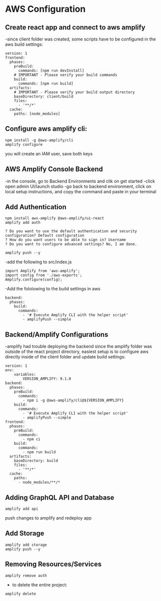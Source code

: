 # AWS Configuration

## Create react app and connect to aws amplify
-since client folder was created, some scripts have to be configured in the aws build settings:

```
version: 1
frontend:
  phases:
    preBuild:
      commands: [npm run devInstall]
    # IMPORTANT - Please verify your build commands
    build:
      commands: [npm run build]
  artifacts:
    # IMPORTANT - Please verify your build output directory
    baseDirectory: client/build
    files:
      - '**/*'
  cache:
    paths: [node_modules]
```

## Configure aws amplify cli:
```
npm install -g @aws-amplify/cli
amplify configure
```
you will create an IAM user, save both keys

## AWS Amplify Console Backend
-in the console, go to Backend Environments and clik on get started
-click open admin UI/launch studio
-go back to backend environment, click on local setup instructions, and copy the command and paste in your terminal

## Add Authentication
```
npm install aws-amplify @aws-amplify/ui-react
amplify add auth

? Do you want to use the default authentication and security configuration? Default configuration
? How do you want users to be able to sign in? Username
? Do you want to configure advanced settings? No, I am done.

amplify push --y
```

-add the following to src/index.js
```
import Amplify from 'aws-amplify';
import config from './aws-exports';
Amplify.configure(config);
```

-Add the fololowing to the build settings in aws
```
backend:
  phases:
    build:
      commands:
        - '# Execute Amplify CLI with the helper script'
        - amplifyPush --simple
```

## Backend/Amplify Configurations
-amplify had trouble deploying the backend since the amplify folder was outside of the react project directory, easiest setup is to configure aws directly inside of the client folder and update build settings: 
```
version: 1
env:
    variables: 
        VERSION_AMPLIFY: 9.1.0
backend:
  phases:
    preBuild:
      commands:
        - npm i -g @aws-amplify/cli@${VERSION_AMPLIFY}
    build:
      commands:
        - '# Execute Amplify CLI with the helper script'
        - amplifyPush --simple
frontend:
  phases:
    preBuild:
      commands:
        - npm ci
    build:
      commands:
        - npm run build
  artifacts:
    baseDirectory: build
    files:
      - '**/*'
  cache:
    paths:
      - node_modules/**/*
```

## Adding GraphQL API and Database
```
amplify add api
```
push changes to amplify and redeploy app

## Add Storage
```
amplify add storage
amplify push --y
```

## Removing Resources/Services
```
amplify remove auth
```

- to delete the entire project:
```
amplify delete
```
